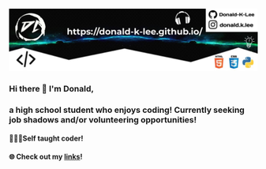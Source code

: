 ![Cover Photo](https://github.com/Donald-K-Lee/Donald-K-Lee/blob/master/coverimage.jpeg)
### Hi there 👋 I'm Donald,
### a high school student who enjoys coding! Currently seeking job shadows and/or volunteering opportunities!  

#### 👨🏻‍💻Self taught coder!  
#### 🌐 Check out my [links](https://donald-k-lee.github.io/Links.html)!  


